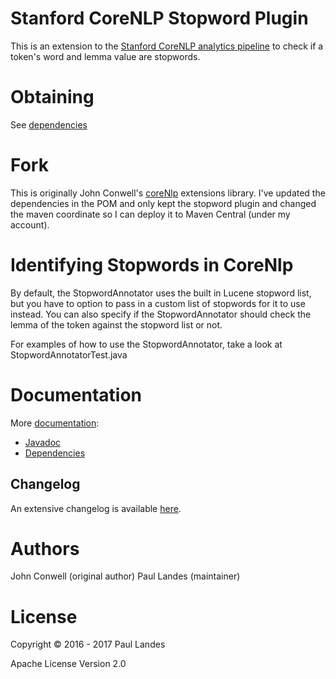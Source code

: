 # Stanford CoreNLP Stopword Plugin

This is an extension to the
[Stanford CoreNLP analytics pipeline](http://stanfordnlp.github.io/CoreNLP/) to
check if a token's word and lemma value are stopwords.


# Obtaining

See [dependencies](https://plandes.github.io/stopword-annotator/dependency-info.html)


# Fork

This is originally John Conwell's
[coreNlp](https://github.com/jconwell/coreNlp) extensions library.  I've
updated the dependencies in the POM and only kept the stopword plugin and
changed the maven coordinate so I can deploy it to Maven Central (under my
account).


# Identifying Stopwords in CoreNlp

By default, the StopwordAnnotator uses the built in Lucene stopword list, but
you have to option to pass in a custom list of stopwords for it to use instead.
You can also specify if the StopwordAnnotator should check the lemma of the
token against the stopword list or not.

For examples of how to use the StopwordAnnotator, take a look at
StopwordAnnotatorTest.java


# Documentation

More [documentation](https://plandes.github.io/stopword-annotator/):
* [Javadoc](https://plandes.github.io/stopword-annotator/apidocs/index.html)
* [Dependencies](https://plandes.github.io/stopword-annotator/dependencies.html)


## Changelog

An extensive changelog is available [here](CHANGELOG.md).


# Authors

John Conwell (original author)
Paul Landes (maintainer)


# License

Copyright © 2016 - 2017 Paul Landes

Apache License Version 2.0
